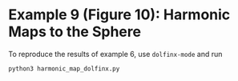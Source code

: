 # Example 9 (Figure 10): Harmonic Maps to the Sphere

To reproduce the results of example 6, use `dolfinx-mode` and run

```bash
python3 harmonic_map_dolfinx.py
```

